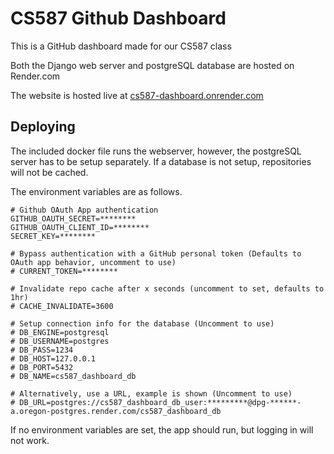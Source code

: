 # CS587 Github Dashboard

This is a GitHub dashboard made for our CS587 class

Both the Django web server and postgreSQL database are hosted on Render.com

The website is hosted live at [cs587-dashboard.onrender.com](https://cs587-dashboard.onrender.com)

## Deploying

The included docker file runs the webserver, however, the postgreSQL server has to be setup separately. If a database is not setup, repositories will not be cached.

The environment variables are as follows.

```properties
# Github OAuth App authentication
GITHUB_OAUTH_SECRET=********
GITHUB_OAUTH_CLIENT_ID=********
SECRET_KEY=********

# Bypass authentication with a GitHub personal token (Defaults to OAuth app behavior, uncomment to use)
# CURRENT_TOKEN=********

# Invalidate repo cache after x seconds (uncomment to set, defaults to 1hr)
# CACHE_INVALIDATE=3600

# Setup connection info for the database (Uncomment to use)
# DB_ENGINE=postgresql
# DB_USERNAME=postgres
# DB_PASS=1234
# DB_HOST=127.0.0.1
# DB_PORT=5432
# DB_NAME=cs587_dashboard_db

# Alternatively, use a URL, example is shown (Uncomment to use)
# DB_URL=postgres://cs587_dashboard_db_user:*********@dpg-******-a.oregon-postgres.render.com/cs587_dashboard_db
```

If no environment variables are set, the app should run, but logging in will not work.